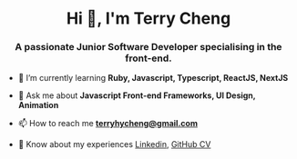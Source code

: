 <h1 align="center">Hi 👋, I'm Terry Cheng</h1>
<h3 align="center">A passionate Junior Software Developer specialising in the front-end.</h3>

- 🌱 I’m currently learning **Ruby, Javascript, Typescript, ReactJS, NextJS**

- 💬 Ask me about **Javascript Front-end Frameworks, UI Design, Animation**

- 📫 How to reach me **terryhycheng@gmail.com**

- 📄 Know about my experiences [Linkedin](https://www.linkedin.com/in/terryhycheng/), [GitHub CV](https://github.com/terryhycheng/CV)
